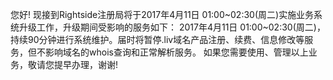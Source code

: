 您好!
现接到Rightside注册局将于2017年4月11日 01:00~02:30(周二)实施业务系统升级工作，升级期间受影响的服务如下：
2017年4月11日 01:00~02:30(周二)，持续90分钟进行系统维护。届时将暂停.liv域名产品注册、续费、信息修改等服务，但不影响域名的whois查询和正常解析服务。
如果您需要使用、管理以上业务，敬请您提早办理，谢谢!